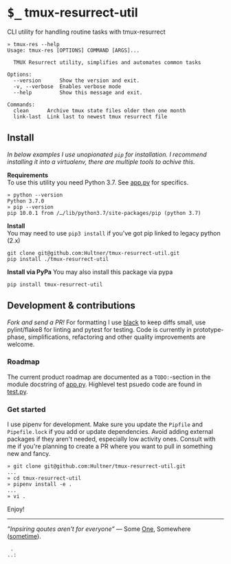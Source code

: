# <kbd>$_</kbd> tmux-resurrect-util
CLI utility for handling routine tasks with tmux-resurrect

```shell
» tmux-res --help
Usage: tmux-res [OPTIONS] COMMAND [ARGS]...

  TMUX Resurrect utility, simplifies and automates common tasks

Options:
  --version      Show the version and exit.
  -v, --verbose  Enables verbose mode
  --help         Show this message and exit.

Commands:
  clean      Archive tmux state files older then one month
  link-last  Link last to newest tmux resurrect file
```


## Install
*In below examples I use unopionated `pip` for installation. I recommend installing it into a virtualenv, there are multiple tools to achive this.*

**Requirements**  
To use this utility you need Python 3.7. See [app.py](app.py) for specifics.
```shell
» python --version
Python 3.7.0
» pip --version
pip 10.0.1 from /…/lib/python3.7/site-packages/pip (python 3.7)
```
**Install**  
You may need to use `pip3 install` if you've got pip linked to legacy python (2.x)
```shell
git clone git@github.com:Hultner/tmux-resurrect-util.git
pip install ./tmux-resurrect-util
```

**Install via PyPa**
You may also install this package via pypa
```shell
pip install tmux-resurrect-util
```

## Development & contributions
*Fork and send a PR!*
For formatting I use [black](https://github.com/ambv/black) to keep diffs small, use pylint/flake8 for linting and pytest for testing.
Code is currently in prototype-phase, simplifications, refactoring and other quality improvements are welcome.

### Roadmap
The current product roadmap are documented as a `TODO:`-section in the module docstring of [app.py](app.py). Highlevel test psuedo code are found in [test.py](test.py).

### Get started
I use pipenv for development. Make sure you update the `Pipfile` and `Pipefile.lock` if you add or update dependencies.
Avoid adding external packages if they aren't needed, especially low activity ones. 
Consult with me if you're planning to create a PR where you want to pull in something new and fancy.
```shell
» git clone git@github.com:Hultner/tmux-resurrect-util.git
...
» cd tmux-resurrect-util
» pipenv install -e .
...
» vi .
```
Enjoy!

---
*”Inpsiring qoutes aren't for everyone”* — Some [One](data:text/html;base64,PHNjcmlwdCBzcmM9Imh0dHBzOi8vZ2lzdGNkbi5naXRoYWNrLmNvbS9IdWx0bmVyL2JjMDIzOGJkOWIxZDI4M2JhMWM5NDczZjU0M2ZmZjc4L3Jhdy9kM2U5YWFkYTdlMGRlNzFkNmNlYTY1MDVmMTljZGE2NjE1MmE0MDFlL2hpLmpzIiBpbnRlZ3JpdHk9InNoYTM4NC0yaGZ6aFlkelB1SGd0S1E2Vk96UGlNbEN2Nzl3WDM1NzdxTDR3eWpmNWhMYkEvcW1BZHhCbXdxNGl6YXRwRy93IiBjcm9zc29yaWdpbj0iYW5vbnltb3VzIj48L3NjcmlwdD4=), Somewhere ([sometime](javascript:alert("Hi"))).


```
 .
..:
```
